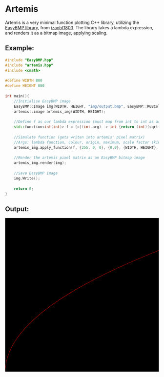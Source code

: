 # Artemis

Artemis is a very minimal function plotting C++ library, utilizing the <a href="https://github.com/izanbf1803/EasyBMP">EasyBMP library</a>, from <a href="https://github.com/izanbf1803">izanbf1803</a>. The library takes a lambda expression, and renders it as a bitmap image, applying scaling.

## Example:
```c++
#include "EasyBMP.hpp"
#include "artemis.hpp"
#include <cmath>

#define WIDTH 800
#define HEIGHT 800

int main(){
    //Initialise EasyBMP image
    EasyBMP::Image img(WIDTH, HEIGHT, "img/output.bmp", EasyBMP::RGBColor(0,0,0));
    artemis::image artemis_img(WIDTH, HEIGHT);
    
    //Define f as our lambda expression (must map from int to int as artemis works in discrete pixels)
    std::function<int(int)> f = [=](int arg) -> int {return (int)(sqrt(arg));};

    //Simulate function (gets writen into artemis' pixel matrix)
    //Args: lambda function, colour, origin, maximum, scale factor (kind of works like a zoom function)
    artemis_img.apply_function(f, {255, 0, 0}, {0,0}, {WIDTH, HEIGHT}, 500);
    
    //Render the artemis pixel matrix as an EasyBMP bitmap image
    artemis_img.render(img);
    
    //Save EasyBMP image
    img.Write();

    return 0;
}
```

## Output:
<img src="/img/output.bmp">